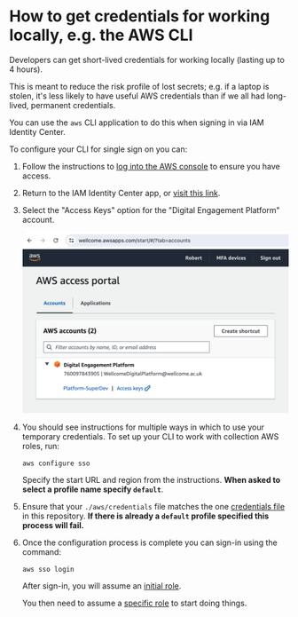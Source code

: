 # How to get credentials for working locally, e.g. the AWS CLI

Developers can get short-lived credentials for working locally (lasting up to 4 hours).

This is meant to reduce the risk profile of lost secrets; e.g. if a laptop is stolen, it's less likely to have useful AWS credentials than if we all had long-lived, permanent credentials.

You can use the `aws` CLI application to do this when signing in via IAM Identity Center.

To configure your CLI for single sign on you can:

1.  Follow the instructions to [log into the AWS console](./how-to-log-in-to-the-aws-console.md) to ensure you have access.
   
2.  Return to the IAM Identity Center app, or [visit this link](https://wellcome.awsapps.com/start/#/?tab=accounts).
   
3.  Select the "Access Keys" option for the "Digital Engagement Platform" account.

    <img src="./aws-identity-center.png" alt="Screenshot of the IAM Identity Center page, the Digital Engagement platform account is visible">

4. You should see instructions for multiple ways in which to use your temporary credentials. 
   To set up your CLI to work with collection AWS roles, run:
   
   ```console
   aws configure sso
   ```

   Specify the start URL and region from the instructions. **When asked to select a profile name specify `default`**.

5. Ensure that your `./aws/credentials` file matches the one [credentials file] in this repository. **If there is already a `default` profile specified this process will fail.**

6. Once the configuration process is complete you can sign-in using the command:
   
   ```console
   aws sso login
   ```

   After sign-in, you will assume an [initial role](https://docs.wellcomecollection.org/aws-account-setup/users-iam-roles-accounts-and-so-on/what-is-an-initial-role).
   
   You then need to assume a [specific role](https://docs.wellcomecollection.org/aws-account-setup/users-iam-roles-accounts-and-so-on/what-are-our-standard-roles) to start doing things.

[credentials file]: https://github.com/wellcomecollection/aws-account-infrastructure/blob/main/accounts/credentials.ini